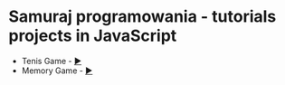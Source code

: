 # Samuraj programowania - tutorials projects in JavaScript 

* Tenis Game - [:arrow_forward:](https://martaniemiec.github.io/Samuraj_programowania-turorials_projects/Tenis%20Game/index.html)
* Memory Game - [:arrow_forward:](https://martaniemiec.github.io/Samuraj_programowania-turorials_projects//Memory%20game/index.html)
